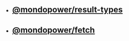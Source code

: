 - ## [@mondopower/result-types](../packages/mondo-result-types/README.md)
- ## [@mondopower/fetch](../packages/mondo-fetch/README.md)